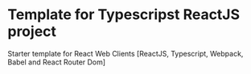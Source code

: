 # Template for Typescripst ReactJS project
Starter template for React Web Clients [ReactJS, Typescript, Webpack, Babel  and React Router Dom]
